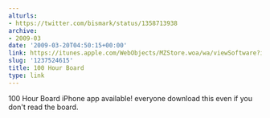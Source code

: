 ```yaml
---
alturls:
- https://twitter.com/bismark/status/1358713938
archive:
- 2009-03
date: '2009-03-20T04:50:15+00:00'
link: https://itunes.apple.com/WebObjects/MZStore.woa/wa/viewSoftware?id=307845884&mt=8
slug: '1237524615'
title: 100 Hour Board
type: link
---
```


100 Hour Board iPhone app available! everyone download this even if you don't read the board.


